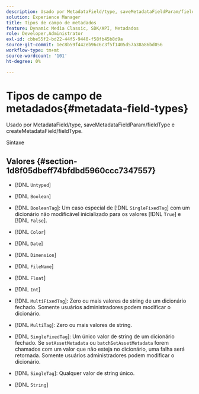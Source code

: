 ```yaml
---
description: Usado por MetadataField/type, saveMetadataFieldParam/fieldType e createMetadataField/fieldType.
solution: Experience Manager
title: Tipos de campo de metadados
feature: Dynamic Media Classic, SDK/API, Metadados
role: Developer,Administrator
exl-id: cbbe55f2-bd22-44f5-9440-f58fb45b8d9a
source-git-commit: 1ec8b59f442eb96c6c3f5f1405d57a38a86bd056
workflow-type: tm+mt
source-wordcount: '101'
ht-degree: 0%

---
```


# Tipos de campo de metadados{#metadata-field-types}

Usado por MetadataField/type, saveMetadataFieldParam/fieldType e createMetadataField/fieldType.

Sintaxe

## Valores {#section-1d8f05dbeff74bfdbd5960ccc7347557}

* [!DNL `Untyped`]
* [!DNL `Boolean`]
* [!DNL `BooleanTag`]: Um caso especial de  [!DNL `SingleFixedTag`] com um dicionário não modificável inicializado para os valores  [!DNL `True`] e  [!DNL `False`].

* [!DNL `Color`]
* [!DNL `Date`]
* [!DNL `Dimension`]
* [!DNL `FileName`]
* [!DNL `Float`]
* [!DNL `Int`]
* [!DNL `MultiFixedTag`]: Zero ou mais valores de string de um dicionário fechado. Somente usuários administradores podem modificar o dicionário.
* [!DNL `MultiTag`]: Zero ou mais valores de string.
* [!DNL `SingleFixedTag`]: Um único valor de string de um dicionário fechado. Se `setAssetMetadata` ou `batchSetAssetMetadata` forem chamados com um valor que não esteja no dicionário, uma falha será retornada. Somente usuários administradores podem modificar o dicionário.

* [!DNL `SingleTag`]: Qualquer valor de string único.
* [!DNL `String`]
